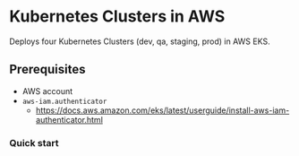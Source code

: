 # Kubernetes Clusters in AWS
Deploys four Kubernetes Clusters (dev, qa, staging, prod) in AWS EKS.   

## Prerequisites
- AWS account
- ``aws-iam.authenticator``
    - https://docs.aws.amazon.com/eks/latest/userguide/install-aws-iam-authenticator.html

### Quick start

